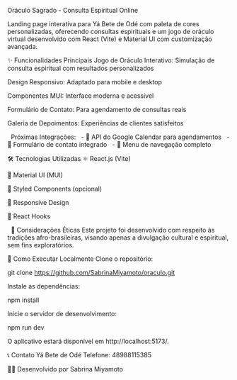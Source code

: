 Oráculo Sagrado - Consulta Espiritual Online

Landing page interativa para Yá Bete de Odé com paleta de cores personalizadas, oferecendo consultas espirituais e um jogo de oráculo virtual desenvolvido com React (Vite) e Material UI com customização avançada.

✨ Funcionalidades Principais
Jogo de Oráculo Interativo: Simulação de consulta espiritual com resultados personalizados

Design Responsivo: Adaptado para mobile e desktop

Componentes MUI: Interface moderna e acessível

Formulário de Contato: Para agendamento de consultas reais

Galeria de Depoimentos: Experiências de clientes satisfeitos

  Próximas Integrações:
  - 📅 API do Google Calendar para agendamentos
  - 📝 Formulário de contato integrado
  - 🧭 Menu de navegação completo

🛠 Tecnologias Utilizadas
⚛️ React.js (Vite)

🎨 Material UI (MUI)

🌈 Styled Components (opcional)

📱 Responsive Design

🔄 React Hooks

  📜 Considerações Éticas
Este projeto foi desenvolvido com respeito às tradições afro-brasileiras, visando apenas a divulgação cultural e espiritual, sem fins exploratórios.

🚀 Como Executar Localmente
Clone o repositório:

git clone https://github.com/SabrinaMiyamoto/oraculo.git

Instale as dependências:

npm install

Inicie o servidor de desenvolvimento:

npm run dev

O aplicativo estará disponível em http://localhost:5173/.

📞 Contato
Yá Bete de Odé
Telefone: 48988115385

👩‍💻 Desenvolvido por
Sabrina Miyamoto
